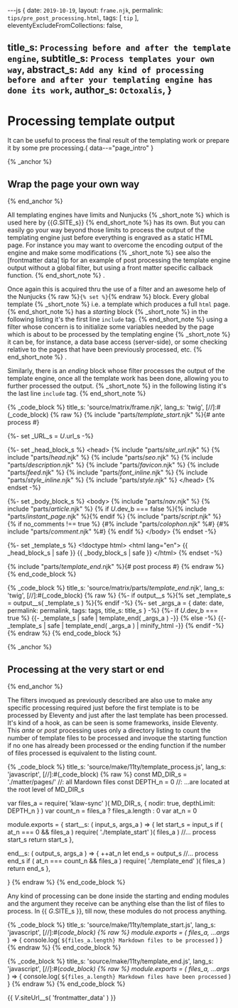 ---js
{
  date:      `2019-10-19`,
  layout:    `frame.njk`,
  permalink: `tips/pre_post_processing.html`,
  tags:      [ `tip` ],
  eleventyExcludeFromCollections: false,

  title_s:     `Processing before and after the template engine`,
  subtitle_s:  `Process templates your own way`,
  abstract_s:  `Add any kind of processing before and after your templating engine has done its work`,
  author_s:    `Octoxalis`,
}
---
[comment]: # (======== Post ========)
# Processing template output

It can be useful to process the final result of the templating work or prepare it by some pre processing.{ data--="page_intro" }

{% _anchor %}
## Wrap the page your own way
{% end_anchor %}


All templating engines have limits and Nunjucks
{% _short_note %}
which is used here by {{_G_.SITE_s}}
{% end_short_note %}
has its own. But you can easily go your way beyond those limits to process the output of the templating engine just before everything is engraved as a static HTML page.
For instance you may want to overcome the encoding output of the engine and make some modifications
{% _short_note %}
see also the [frontmatter data] tip for an example of post processing the template engine output without a global filter, but using a front matter specific callback function.
{% end_short_note %}
.

Once again this is acquired thru the use of a filter and an awesome help of the Nunjucks {% raw %}<code>{% set %}</code>{% endraw %} block.
Every global template
{% _short_note %}
i.e. a template which produces a full `html` page.
{% end_short_note %}
has a *starting* block
{% _short_note %}
in the following listing it's the first line `include` tag.
{% end_short_note %}
using a filter whose concern is to initialize some variables needed by the page which is about to be processed by the templating engine
{% _short_note %}
it can be, for instance, a data base access (server-side), or some checking relative to the pages that have been previously processed, etc.
{% end_short_note %}
.

Similarly, there is an *ending* block whose filter processes the output of the template engine, once all the template work has been done, allowing you to further processed the output.
{% _short_note %}
in the following listing it's the last line `include` tag.
{% end_short_note %}


{% _code_block %}
    title_s: 'source/matrix/frame.njk',
    lang_s: 'twig',
[//]:#(_code_block)
{% raw %}
{% include "parts/_template_start_.njk" %}{# ante process #}

{%- set _URL_s = _U_.url_s -%}

{%- set _head_block_s %}
&lt;head&gt;
{% include "parts/_site_url_.njk" %}
{% include "parts/_head_.njk" %}
{% include "parts/_seo_.njk" %}
{% include "parts/_description_.njk" %}
{% include "parts/_favicon_.njk" %}
{% include "parts/_feed_.njk" %}
{% include "parts/_font_inline_.njk" %}
{% include "parts/_style_inline_.njk" %}
{% include "parts/_style_.njk" %}
&lt;/head&gt;
{% endset -%}

{%- set _body_block_s %}
&lt;body&gt;
{% include "parts/_nav_.njk" %}
{% include "parts/_article_.njk" %}
{% if _U_.dev_b === false %}{% include "parts/_instant_page_.njk" %}{% endif %}
{% include "parts/_script_.njk" %}
{% if no_comments !== true %}
{#% include "parts/_colophon_.njk" %#}
{#% include "parts/_comment_.njk" %#}
{% endif %}
&lt;/body&gt;
{% endset -%}

{%- set _template_s %}
&lt;!doctype html&gt;
&lt;html lang="en"&gt;
{{ _head_block_s | safe }}
{{ _body_block_s | safe }}
&lt;/html&gt;
{% endset -%}

{% include "parts/_template_end_.njk" %}{# post process #}
{% endraw %}
{% end_code_block %}


{% _code_block %}
    title_s: 'source/matrix/parts/_template_end_.njk',
    lang_s: 'twig',
[//]:#(_code_block)
{% raw %}
{%- if output__s %}{% set _template_s = output__s( _template_s ) %}{% endif -%}
{%- set _args_a = { date: date, permalink: permalink, tags: tags, title_s: title_s } -%}
{%- if _U_.dev_b === true %}
{{- _template_s | safe | template_end( _args_a ) -}}
{% else -%}
{{- _template_s | safe | template_end( _args_a ) | minify_html -}}
{% endif -%}
{% endraw %}
{% end_code_block %}


{% _anchor %}
## Processing at the very start or end
{% end_anchor %}


The filters invoqued as previously described are also use to make any specific processing required just before the first template is to be processed by Eleventy and just after the last template has been processed. It's kind of a hook, as can be seen is some frameworks, inside Eleventy. This *ante* or *post* processing uses only a directory listing to count the number of template files to be processed and invoque the starting function if no one has already been processed or the ending function if the number of files processed is equivalent to the listing count.


{% _code_block %}
    title_s: 'source/make/11ty/template_process.js',
    lang_s: 'javascript',
[//]:#(_code_block)
{% raw %}
const MD_DIR_s = './matter/pages/'    //: all Mardown files
const DEPTH_n  = 0                    //: ...are located at the root level of MD_DIR_s

var files_a = require( 'klaw-sync' )( MD_DIR_s, { nodir: true, depthLimit: DEPTH_n } )
var count_n = files_a ? files_a.length : 0
var at_n    = 0

module.exports =
{
  start__s: ( input_s, args_a ) =>
  {
    let start_s = input_s
    if ( at_n === 0 && files_a ) require( './template_start' )( files_a )
    //...  process start_s
    return start_s
  },

  end__s: ( output_s, args_a ) =>
  {
    ++at_n
    let end_s = output_s
    //... process end_s
    if ( at_n === count_n && files_a ) require( './template_end' )( files_a )
    return end_s
  },

}
{% endraw %}
{% end_code_block %}


Any kind of processing can be done inside the starting and ending modules and the argument they receive can be anything else than the list of files to process. In {{ _G_.SITE_s }}, till now, these modules do not process anything.


{% _code_block %}
    title_s: 'source/make/11ty/template_start.js',
    lang_s: 'javascript',
[//]:#(_code_block)
{% raw %}
module.exports = ( files_a, ...args_ ) =>
{
  console.log( `${files_a.length} Markdown files to be processed` )
}
{% endraw %}
{% end_code_block %}


{% _code_block %}
    title_s: 'source/make/11ty/template_end.js',
    lang_s: 'javascript',
[//]:#(_code_block)
{% raw %}
module.exports = ( files_a, ...args_ ) =>
{
  console.log( `${files_a.length} Markdown files have been processed` )
}
{% endraw %}
{% end_code_block %}


[comment]: # (======== Links ========)

{{ _V_.siteUrl__s( 'frontmatter_data' ) }}
